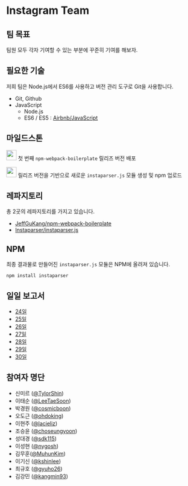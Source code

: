 # Instagram Team

## 팀 목표
팀원 모두 각자 기여할 수 있는 부분에 꾸준히 기여를 해보자.

## 필요한 기술

저희 팀은 Node.js에서 ES6를 사용하고 버전 관리 도구로 Git을 사용합니다.

- Git, Github
- JavaScript
  - Node.js
  - ES6 / ES5 : [Airbnb/JavaScript](https://github.com/tipjs/javascript-style-guide)

## 마일드스톤
  <img src ="https://upload.wikimedia.org/wikipedia/commons/4/4e/Octicons-milestone.svg" width="27"> 첫 번째 `npm-webpack-boilerplate` 릴리즈 버전 배포

  <img src ="https://upload.wikimedia.org/wikipedia/commons/4/4e/Octicons-milestone.svg" width="27"> 릴리즈 버전을 기반으로  새로운 `instaparser.js` 모듈 생성 및 npm 업로드

## 레파지토리
총 2곳의 레파지토리를 가지고 있습니다.
- [JeffGuKang/npm-webpack-boilerplate](https://github.com/JeffGuKang/npm-webpack-boilerplate)
- [Instaparser/instaparser.js](https://github.com/Instaparser/instaparser.js)

## NPM
최종 결과물로 만들어진 `instaparser.js` 모듈은 NPM에 올려져 있습니다.

```console
npm install instaparser
```

## 일일 보고서
- [24일](./2016-09-24.md)
- [25일](./2016-09-25.md)
- [26일](./2016-09-26.md)
- [27일](./2016-09-27.md)
- [28일](./2016-09-28.md)
- [29일](./2016-09-29.md)
- [30일](./2016-09-30.md)

## 참여자 명단
- 신미르 ([@TylorShin](https://github.com/TylorShin))
- 이태순 ([@LeeTaeSoon](https://github.com/LeeTaeSoon))
- 박경원 ([@cosmicboon](https://github.com/cosmicboon))
- 오도근 ([@ohdoking](https://github.com/ohdoking))
- 이현주 ([@lacieliz](https://github.com/lacieliz))
- 조승윤 ([@choseungyoon](https://github.com/choseungyoon))
- 성대경 ([@sdk115](https://github.com/sdk115))
- 이성현 ([@nygosh](https://github.com/nygosh))
- 김무훈([@MuhunKim](https://github.com/MuhunKim))
- 이기신 ([@kshinlee](https://github.com/kshinlee))
- 최규호 ([@gyuho26](https://github.com/gyuho26))
- 김강민 ([@kangmin93](https://github.com/kangmin93))
